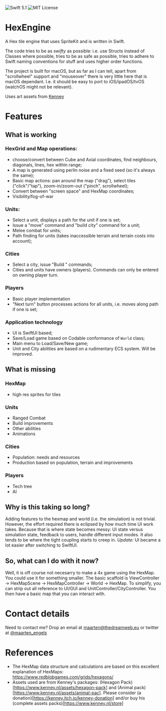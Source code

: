 ![Swift 5.1](http://img.shields.io/badge/swift-5.1-orange.svg) ![MIT License](http://img.shields.io/badge/license-MIT-brightgreen.svg)

# HexEngine
A Hex tile engine that uses SpriteKit and is written in Swift.

The code tries to be as *swifty* as possible: i.e. use Structs instead of Classes where possible, tries to be as safe as possible, tries to adhere to Swift naming conventions for stuff and uses higher order functions.

The project is built for macOS, but as far as I can tell, apart from "scrollwheel" support and "mouseover" there is very little here that is macOS dependant. I.e. it should be easy to port to iOS/ipadOS/tvOS (watchOS might not be relevant).

Uses art assets from [Kenney](https://www.kenney.nl)

# Features
## What is working
### HexGrid and Map operations:
* choose/convert between Cube and Axial coordinates, find neighbours, diagonals, lines, hex within range;
* A map is generated using perlin noise and a fixed seed (so it's always the same);
* Basic map actions: pan around the map ("drag"), select tiles ("click"/"tap"), zoom-in/zoom-out ("pinch", scrollwheel);
* Convert between "screen space" and HexMap coordinates;
* Visibility/fog-of-war

### Units:
* Select a unit, displays a path for the unit if one is set;
* Issue a "move" command and "build city" command for a unit;
* Melee combat for units;
* Path finding for units (takes inaccessible terrain and terrain costs into account);

### Cities
* Select a city, issue "Build <unit>" commands;
* Cities and units have owners (players). Commands can only be entered on owning player turn.

### Players
* Basic player implementation
* "Next turn" button processes actions for all units, i.e. moves along path if one is set;

### Application technology
* UI is SwiftUI based;
* Save/Load game based on Codable conformance of `World` class;
* Main menu to Load/Save/New game;
* Unit and City abilities are based on a rudimentary ECS system. Will be improved.

## What is missing
### HexMap
* high res sprites for tiles

### Units
* Ranged Combat
* Build improvements
* Other abilities
* Animations

### Cities
* Population: needs and resources
* Production based on population, terrain and improvements

### Players
* Tech tree
* AI

## Why is this taking so long?
Adding features to the hexmap and world (i.e. the simulation) is not trivial. However, the effort required there is eclipsed by how much time UI work takes. Because that is where state becomes messy: UI state versus simulation state, feedback to users, handle different input modes. It also tends to be where the tight coupling starts to creep in. 
*Update:* UI became a lot easier after switching to SwiftUI.

## So, what can I do with it now?
Well, it is off course not necesarry to make a 4x game using the HexMap. You could use it for something smaller. The basic scaffold is ViewController -> HexMapScene -> HexMapController -> World -> HexMap.
To simplify, you can strip out all reference to UI/GUI and UnitController/CityController. You then have a basic map that you can interact with.

# Contact details
Need to contact me? Drop an email at maarten@thedreamweb.eu or twitter at [@maarten_engels](https://twitter.com/maarten_engels)

# References
* The HexMap data structure and calculations are based on this excellent explanation of HexMaps: https://www.redblobgames.com/grids/hexagons/ 
* Assets used are from Kenney's packages: (Hexagon Pack)[https://www.kenney.nl/assets/hexagon-pack] and (Animal pack)[https://www.kenney.nl/assets/animal-pac]. Please consider (a donation)[https://kenney.itch.io/kenney-donation] and/or buy his (complete assets packs)[https://www.kenney.nl/store]